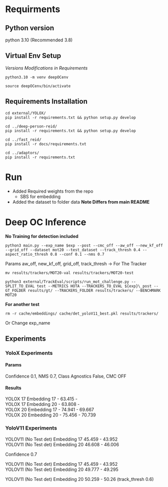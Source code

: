 # Requirments

## Python version

python 3.10 (Recommended 3.8)

## Virtual Env Setup

_Versions Modifications in Requirements_

```
python3.10 -m venv deepOCenv

source deepOCenv/bin/activate
```

## Requirements Installation

```
cd external/YOLOX/
pip install -r requirements.txt && python setup.py develop

cd ../deep-person-reid/
pip install -r requirements.txt && python setup.py develop

cd ../fast_reid/
pip install -r docs/requirements.txt

cd ../adaptors/
pip install -r requirements.txt
```

# Run

- Added Required weights from the repo
  - SBS for embedding
- Added the dataset to folder data **Note Differs from main README**

# Deep OC Inference

**No Training for detection included**

```
python3 main.py --exp_name $exp --post --cmc_off --aw_off --new_kf_off --grid_off --dataset mot20 --test_dataset --track_thresh 0.4 --aspect_ratio_thresh 0.8 --conf 0.1 --nms 0.7
```

Params aw_off, new_kf_off, grid_off, track_thresh -> For The Tracker

```
mv results/trackers/MOT20-val results/trackers/MOT20-test
```

```
python3 external/TrackEval/scripts/run_mot_challenge.py --SPLIT_TO_EVAL test --METRICS HOTA --TRACKERS_TO_EVAL ${exp}\_post --GT_FOLDER results/gt/ --TRACKERS_FOLDER results/trackers/ --BENCHMARK MOT20
```

**For another test**

```
rm -r cache/embeddings/ cache/det_yoloV11_best.pkl results/trackers/
```

Or Change exp_name

## Experiments

### YoloX Experiments

#### Params

Confidence 0.1, NMS 0.7, Class Agnostics False, CMC OFF

#### Results

YOLOX 17 Embedding 17 - 63.415 -  
YOLOX 17 Embedding 20 - 63.808 -  
YOLOX 20 Embedding 17 - 74.941 - 69.667  
YOLOX 20 Embedding 20 - 75.456 - 70.739

### YoloV11 Experiments

YOLOV11 (No Test det) Embedding 17 45.459 - 43.952  
YOLOV11 (No Test det) Embedding 20 46.608 - 46.006

Confidence 0.7

YOLOV11 (No Test det) Embedding 17 45.459 - 43.952  
YOLOV11 (No Test det) Embedding 20 49.777 - 49.295

YOLOV11 (No Test det) Embedding 20 50.259 - 50.26 (track_thresh 0.6)
